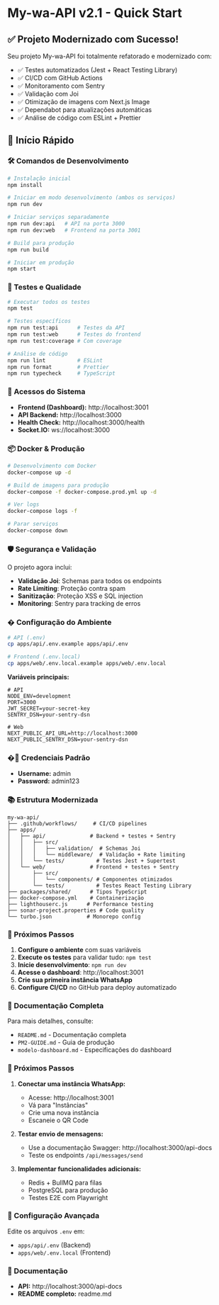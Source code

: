 # My-wa-API v2.1 - Quick Start

## ✅ Projeto Modernizado com Sucesso!

Seu projeto My-wa-API foi totalmente refatorado e modernizado com:

- ✅ Testes automatizados (Jest + React Testing Library)
- ✅ CI/CD com GitHub Actions
- ✅ Monitoramento com Sentry
- ✅ Validação com Joi
- ✅ Otimização de imagens com Next.js Image
- ✅ Dependabot para atualizações automáticas
- ✅ Análise de código com ESLint + Prettier

## 🚀 Início Rápido

### 🛠 Comandos de Desenvolvimento

```bash
# Instalação inicial
npm install

# Iniciar em modo desenvolvimento (ambos os serviços)
npm run dev

# Iniciar serviços separadamente
npm run dev:api   # API na porta 3000
npm run dev:web   # Frontend na porta 3001

# Build para produção
npm run build

# Iniciar em produção
npm start
```

### 🧪 Testes e Qualidade

```bash
# Executar todos os testes
npm test

# Testes específicos
npm run test:api      # Testes da API
npm run test:web      # Testes do frontend
npm run test:coverage # Com coverage

# Análise de código
npm run lint          # ESLint
npm run format        # Prettier
npm run typecheck     # TypeScript
```

### 🚀 Acessos do Sistema

- **Frontend (Dashboard):** http://localhost:3001
- **API Backend:** http://localhost:3000
- **Health Check:** http://localhost:3000/health
- **Socket.IO:** ws://localhost:3000

### 📦 Docker & Produção

```bash
# Desenvolvimento com Docker
docker-compose up -d

# Build de imagens para produção
docker-compose -f docker-compose.prod.yml up -d

# Ver logs
docker-compose logs -f

# Parar serviços
docker-compose down
```

### 🛡️ Segurança e Validação

O projeto agora inclui:

- **Validação Joi**: Schemas para todos os endpoints
- **Rate Limiting**: Proteção contra spam
- **Sanitização**: Proteção XSS e SQL injection
- **Monitoring**: Sentry para tracking de erros

### � Configuração do Ambiente

```bash
# API (.env)
cp apps/api/.env.example apps/api/.env

# Frontend (.env.local)
cp apps/web/.env.local.example apps/web/.env.local
```

**Variáveis principais:**

```env
# API
NODE_ENV=development
PORT=3000
JWT_SECRET=your-secret-key
SENTRY_DSN=your-sentry-dsn

# Web
NEXT_PUBLIC_API_URL=http://localhost:3000
NEXT_PUBLIC_SENTRY_DSN=your-sentry-dsn
```

### �🔑 Credenciais Padrão

- **Username:** admin
- **Password:** admin123

### 📚 Estrutura Modernizada

```
my-wa-api/
├── .github/workflows/     # CI/CD pipelines
├── apps/
│   ├── api/              # Backend + testes + Sentry
│   │   ├── src/
│   │   │   ├── validation/  # Schemas Joi
│   │   │   └── middleware/  # Validação + Rate limiting
│   │   └── tests/          # Testes Jest + Supertest
│   └── web/              # Frontend + testes + Sentry
│       ├── src/
│       │   └── components/ # Componentes otimizados
│       └── tests/          # Testes React Testing Library
├── packages/shared/      # Tipos TypeScript
├── docker-compose.yml    # Containerização
├── lighthouserc.js      # Performance testing
├── sonar-project.properties # Code quality
└── turbo.json           # Monorepo config
```

### 🚀 Próximos Passos

1. **Configure o ambiente** com suas variáveis
2. **Execute os testes** para validar tudo: `npm test`
3. **Inicie desenvolvimento**: `npm run dev`
4. **Acesse o dashboard**: http://localhost:3001
5. **Crie sua primeira instância WhatsApp**
6. **Configure CI/CD** no GitHub para deploy automatizado

### 📖 Documentação Completa

Para mais detalhes, consulte:

- `README.md` - Documentação completa
- `PM2-GUIDE.md` - Guia de produção
- `modelo-dashboard.md` - Especificações do dashboard

### 🎯 Próximos Passos

1. **Conectar uma instância WhatsApp:**
   - Acesse: http://localhost:3001
   - Vá para "Instâncias"
   - Crie uma nova instância
   - Escaneie o QR Code

2. **Testar envio de mensagens:**
   - Use a documentação Swagger: http://localhost:3000/api-docs
   - Teste os endpoints `/api/messages/send`

3. **Implementar funcionalidades adicionais:**
   - Redis + BullMQ para filas
   - PostgreSQL para produção
   - Testes E2E com Playwright

### 🔧 Configuração Avançada

Edite os arquivos `.env` em:

- `apps/api/.env` (Backend)
- `apps/web/.env.local` (Frontend)

### 📖 Documentação

- **API:** http://localhost:3000/api-docs
- **README completo:** readme.md
